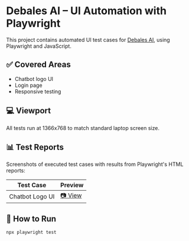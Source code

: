 # Debales AI – UI Automation with Playwright

This project contains automated UI test cases for [Debales AI](https://debales.ai), using Playwright and JavaScript.

## ✅ Covered Areas

- Chatbot logo UI
- Login page
- Responsive testing

## 💻 Viewport
All tests run at 1366x768 to match standard laptop screen size.

## 📊 Test Reports

Screenshots of executed test cases with results from Playwright's HTML reports:

| Test Case         | Preview                                     |
|-------------------|---------------------------------------------|
| Chatbot Logo UI   | [📷 View](./assets/chatbot-logo-report.jpg) |


## 🚀 How to Run

```bash
npx playwright test
